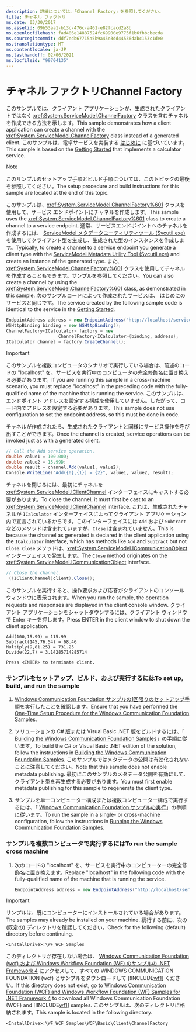 ```yaml
---
description: 詳細については、「Channel Factory」を参照してください。
title: チャネル ファクトリ
ms.date: 03/30/2017
ms.assetid: 09b53aa1-b13c-476c-a461-e82fcacd2a8b
ms.openlocfilehash: fad406e14887524fc69900e9775f1b6fbbcbecda
ms.sourcegitcommit: ddf7edb67715a5b9a45e3dd44536dabc153c1de0
ms.translationtype: MT
ms.contentlocale: ja-JP
ms.lasthandoff: 02/06/2021
ms.locfileid: "99704135"
---
```

# <a name="channel-factory"></a><span data-ttu-id="b336b-103">チャネル ファクトリ</span><span class="sxs-lookup"><span data-stu-id="b336b-103">Channel Factory</span></span>

<span data-ttu-id="b336b-104">このサンプルでは、クライアント アプリケーションが、生成されたクライアントではなく <xref:System.ServiceModel.ChannelFactory> クラスを含むチャネルを作成できる方法を示します。</span><span class="sxs-lookup"><span data-stu-id="b336b-104">This sample demonstrates how a client application can create a channel with the <xref:System.ServiceModel.ChannelFactory> class instead of a generated client.</span></span> <span data-ttu-id="b336b-105">このサンプルは、電卓サービスを実装する [はじめに](getting-started-sample.md) に基づいています。</span><span class="sxs-lookup"><span data-stu-id="b336b-105">This sample is based on the [Getting Started](getting-started-sample.md) that implements a calculator service.</span></span>

> [!NOTE]
> <span data-ttu-id="b336b-106">このサンプルのセットアップ手順とビルド手順については、このトピックの最後を参照してください。</span><span class="sxs-lookup"><span data-stu-id="b336b-106">The setup procedure and build instructions for this sample are located at the end of this topic.</span></span>

<span data-ttu-id="b336b-107">このサンプルは、<xref:System.ServiceModel.ChannelFactory%601> クラスを使用して、サービス エンドポイントにチャネルを作成します。</span><span class="sxs-lookup"><span data-stu-id="b336b-107">This sample uses the <xref:System.ServiceModel.ChannelFactory%601> class to create a channel to a service endpoint.</span></span> <span data-ttu-id="b336b-108">通常、サービスエンドポイントへのチャネルを作成するには、 [ServiceModel メタデータユーティリティツール (Svcutil.exe)](../servicemodel-metadata-utility-tool-svcutil-exe.md) を使用してクライアント型を生成し、生成された型のインスタンスを作成します。</span><span class="sxs-lookup"><span data-stu-id="b336b-108">Typically, to create a channel to a service endpoint you generate a client type with the [ServiceModel Metadata Utility Tool (Svcutil.exe)](../servicemodel-metadata-utility-tool-svcutil-exe.md) and create an instance of the generated type.</span></span> <span data-ttu-id="b336b-109">また、<xref:System.ServiceModel.ChannelFactory%601> クラスを使用してチャネルを作成することもできます。サンプルを参照してください。</span><span class="sxs-lookup"><span data-stu-id="b336b-109">You can also create a channel by using the <xref:System.ServiceModel.ChannelFactory%601> class, as demonstrated in this sample.</span></span> <span data-ttu-id="b336b-110">次のサンプルコードによって作成されたサービスは、 [はじめに](getting-started-sample.md)のサービスと同じです。</span><span class="sxs-lookup"><span data-stu-id="b336b-110">The service created by the following sample code is identical to the service in the [Getting Started](getting-started-sample.md).</span></span>

```csharp
EndpointAddress address = new EndpointAddress("http://localhost/servicemodelsamples/service.svc");
WSHttpBinding binding = new WSHttpBinding();
ChannelFactory<ICalculator> factory = new
                    ChannelFactory<ICalculator>(binding, address);
ICalculator channel = factory.CreateChannel();
```

> [!IMPORTANT]
> <span data-ttu-id="b336b-111">このサンプルを複数コンピュータのシナリオで実行している場合は、前述のコードの "localhost" を、サービスを実行中のコンピュータの完全修飾名に置き換える必要があります。</span><span class="sxs-lookup"><span data-stu-id="b336b-111">If you are running this sample in a cross-machine scenario, you must replace "localhost" in the preceding code with the fully-qualified name of the machine that is running the service.</span></span> <span data-ttu-id="b336b-112">このサンプルは、エンドポイント アドレスを設定する構成を使用していません。したがって、コード内でアドレスを設定する必要があります。</span><span class="sxs-lookup"><span data-stu-id="b336b-112">This sample does not use configuration to set the endpoint address, so this must be done in code.</span></span>

<span data-ttu-id="b336b-113">チャネルが作成されたら、生成されたクライアントと同様にサービス操作を呼び出すことができます。</span><span class="sxs-lookup"><span data-stu-id="b336b-113">Once the channel is created, service operations can be invoked just as with a generated client.</span></span>

```csharp
// Call the Add service operation.
double value1 = 100.00D;
double value2 = 15.99D;
double result = channel.Add(value1, value2);
Console.WriteLine("Add({0},{1}) = {2}", value1, value2, result);
```

<span data-ttu-id="b336b-114">チャネルを閉じるには、最初にチャネルを <xref:System.ServiceModel.IClientChannel> インターフェイスにキャストする必要があります。</span><span class="sxs-lookup"><span data-stu-id="b336b-114">To close the channel, it must first be cast to an <xref:System.ServiceModel.IClientChannel> interface.</span></span> <span data-ttu-id="b336b-115">これは、生成されたチャネルが `ICalculator` インターフェイスによってクライアント アプリケーション内で宣言されているからです。このインターフェイスには `Add` および `Subtract` などのメソッドは含まれていますが、`Close` は含まれていません。</span><span class="sxs-lookup"><span data-stu-id="b336b-115">This is because the channel as generated is declared in the client application using the `ICalculator` interface, which has methods like `Add` and `Subtract` but not `Close`.</span></span> <span data-ttu-id="b336b-116">`Close` メソッドは、<xref:System.ServiceModel.ICommunicationObject> インターフェイスで発生します。</span><span class="sxs-lookup"><span data-stu-id="b336b-116">The `Close` method originates on the <xref:System.ServiceModel.ICommunicationObject> interface.</span></span>

```csharp
// Close the channel.
 ((IClientChannel)client).Close();
```

<span data-ttu-id="b336b-117">このサンプルを実行すると、操作要求および応答がクライアントのコンソール ウィンドウに表示されます。</span><span class="sxs-lookup"><span data-stu-id="b336b-117">When you run the sample, the operation requests and responses are displayed in the client console window.</span></span> <span data-ttu-id="b336b-118">クライアント アプリケーションをシャットダウンするには、クライアント ウィンドウで Enter キーを押します。</span><span class="sxs-lookup"><span data-stu-id="b336b-118">Press ENTER in the client window to shut down the client application.</span></span>

```console
Add(100,15.99) = 115.99
Subtract(145,76.54) = 68.46
Multiply(9,81.25) = 731.25
Divide(22,7) = 3.14285714285714

Press <ENTER> to terminate client.
```

### <a name="to-set-up-build-and-run-the-sample"></a><span data-ttu-id="b336b-119">サンプルをセットアップ、ビルド、および実行するには</span><span class="sxs-lookup"><span data-stu-id="b336b-119">To set up, build, and run the sample</span></span>

1. <span data-ttu-id="b336b-120">[Windows Communication Foundation サンプルの1回限りのセットアップ手順](one-time-setup-procedure-for-the-wcf-samples.md)を実行したことを確認します。</span><span class="sxs-lookup"><span data-stu-id="b336b-120">Ensure that you have performed the [One-Time Setup Procedure for the Windows Communication Foundation Samples](one-time-setup-procedure-for-the-wcf-samples.md).</span></span>

2. <span data-ttu-id="b336b-121">ソリューションの C# 版または Visual Basic .NET 版をビルドするには、「 [Building the Windows Communication Foundation Samples](building-the-samples.md)」の手順に従います。</span><span class="sxs-lookup"><span data-stu-id="b336b-121">To build the C# or Visual Basic .NET edition of the solution, follow the instructions in [Building the Windows Communication Foundation Samples](building-the-samples.md).</span></span> <span data-ttu-id="b336b-122">このサンプルではメタデータの公開は有効化されないことに注意してください。</span><span class="sxs-lookup"><span data-stu-id="b336b-122">Note that this sample does not enable metadata publishing.</span></span> <span data-ttu-id="b336b-123">最初にこのサンプルのメタデータ公開を有効にして、クライアント型を再生成する必要があります。</span><span class="sxs-lookup"><span data-stu-id="b336b-123">You must first enable metadata publishing for this sample to regenerate the client type.</span></span>

3. <span data-ttu-id="b336b-124">サンプルを単一コンピューター構成または複数コンピューター構成で実行するには、「 [Windows Communication Foundation サンプルの実行](running-the-samples.md)」の手順に従います。</span><span class="sxs-lookup"><span data-stu-id="b336b-124">To run the sample in a single- or cross-machine configuration, follow the instructions in [Running the Windows Communication Foundation Samples](running-the-samples.md).</span></span>

### <a name="to-run-the-sample-cross-machine"></a><span data-ttu-id="b336b-125">サンプルを複数コンピュータで実行するには</span><span class="sxs-lookup"><span data-stu-id="b336b-125">To run the sample cross machine</span></span>

1. <span data-ttu-id="b336b-126">次のコードの "localhost" を、サービスを実行中のコンピューターの完全修飾名に置き換えます。</span><span class="sxs-lookup"><span data-stu-id="b336b-126">Replace "localhost" in the following code with the fully-qualified name of the machine that is running the service.</span></span>

    ```csharp
    EndpointAddress address = new EndpointAddress("http://localhost/servicemodelsamples/service.svc");
    ```

> [!IMPORTANT]
> <span data-ttu-id="b336b-127">サンプルは、既にコンピューターにインストールされている場合があります。</span><span class="sxs-lookup"><span data-stu-id="b336b-127">The samples may already be installed on your machine.</span></span> <span data-ttu-id="b336b-128">続行する前に、次の (既定の) ディレクトリを確認してください。</span><span class="sxs-lookup"><span data-stu-id="b336b-128">Check for the following (default) directory before continuing.</span></span>
>
> `<InstallDrive>:\WF_WCF_Samples`
>
> <span data-ttu-id="b336b-129">このディレクトリが存在しない場合は、 [Windows Communication Foundation (wcf) および Windows Workflow Foundation (WF) のサンプルの .NET Framework 4](https://www.microsoft.com/download/details.aspx?id=21459) にアクセスして、すべての WINDOWS COMMUNICATION FOUNDATION (wcf) とサンプルをダウンロードして [!INCLUDE[wf1](../../../../includes/wf1-md.md)] ください。</span><span class="sxs-lookup"><span data-stu-id="b336b-129">If this directory does not exist, go to [Windows Communication Foundation (WCF) and Windows Workflow Foundation (WF) Samples for .NET Framework 4](https://www.microsoft.com/download/details.aspx?id=21459) to download all Windows Communication Foundation (WCF) and [!INCLUDE[wf1](../../../../includes/wf1-md.md)] samples.</span></span> <span data-ttu-id="b336b-130">このサンプルは、次のディレクトリに格納されます。</span><span class="sxs-lookup"><span data-stu-id="b336b-130">This sample is located in the following directory.</span></span>
>
> `<InstallDrive>:\WF_WCF_Samples\WCF\Basic\Client\ChannelFactory`
